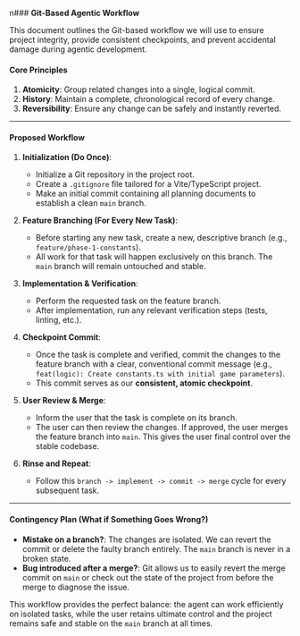 n### **Git-Based Agentic Workflow**

This document outlines the Git-based workflow we will use to ensure project integrity, provide consistent checkpoints, and prevent accidental damage during agentic development.

#### **Core Principles**

1.  **Atomicity**: Group related changes into a single, logical commit.
2.  **History**: Maintain a complete, chronological record of every change.
3.  **Reversibility**: Ensure any change can be safely and instantly reverted.

---

#### **Proposed Workflow**

1.  **Initialization (Do Once)**:
    *   Initialize a Git repository in the project root.
    *   Create a `.gitignore` file tailored for a Vite/TypeScript project.
    *   Make an initial commit containing all planning documents to establish a clean `main` branch.

2.  **Feature Branching (For Every New Task)**:
    *   Before starting any new task, create a new, descriptive branch (e.g., `feature/phase-1-constants`).
    *   All work for that task will happen exclusively on this branch. The `main` branch will remain untouched and stable.

3.  **Implementation & Verification**:
    *   Perform the requested task on the feature branch.
    *   After implementation, run any relevant verification steps (tests, linting, etc.).

4.  **Checkpoint Commit**:
    *   Once the task is complete and verified, commit the changes to the feature branch with a clear, conventional commit message (e.g., `feat(logic): Create constants.ts with initial game parameters`).
    *   This commit serves as our **consistent, atomic checkpoint**.

5.  **User Review & Merge**:
    *   Inform the user that the task is complete on its branch.
    *   The user can then review the changes. If approved, the user merges the feature branch into `main`. This gives the user final control over the stable codebase.

6.  **Rinse and Repeat**:
    *   Follow this `branch -> implement -> commit -> merge` cycle for every subsequent task.

---

#### **Contingency Plan (What if Something Goes Wrong?)**

*   **Mistake on a branch?**: The changes are isolated. We can revert the commit or delete the faulty branch entirely. The `main` branch is never in a broken state.
*   **Bug introduced after a merge?**: Git allows us to easily revert the merge commit on `main` or check out the state of the project from before the merge to diagnose the issue.

This workflow provides the perfect balance: the agent can work efficiently on isolated tasks, while the user retains ultimate control and the project remains safe and stable on the `main` branch at all times.
